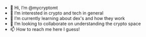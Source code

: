 - 👋 Hi, I’m @mycryptomt
- 👀 I’m interested in crypto and tech in general
- 🌱 I’m currently learning about dex's and how they work
- 💞️ I’m looking to collaborate on understanding the crypto space
- 📫 How to reach me here I guess!

<!---
mycryptomt/mycryptomt is a ✨ special ✨ repository because its `README.md` (this file) appears on your GitHub profile.
You can click the Preview link to take a look at your changes.
--->
